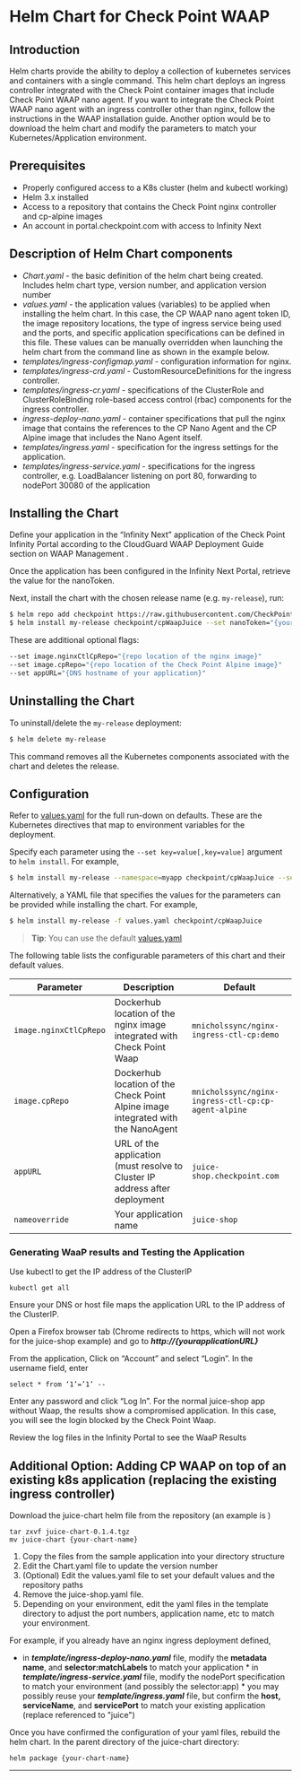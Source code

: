 
# Helm Chart for Check Point WAAP

## Introduction
Helm charts provide the ability to deploy a collection of kubernetes services and containers with a single command. This helm chart deploys an ingress controller integrated with the Check Point container images that include Check Point WAAP nano agent. If you want to integrate the Check Point WAAP nano agent with an ingress controller other than nginx, follow the instructions in the WAAP installation guide. Another option would be to download the helm chart and modify the parameters to match your Kubernetes/Application environment.
## Prerequisites
*   Properly configured access to a K8s cluster (helm and kubectl working)
*   Helm 3.x installed
*   Access to a repository that contains the Check Point nginx controller and cp-alpine images
*   An account in portal.checkpoint.com with access to Infinity Next

## Description of Helm Chart components
*   _Chart.yaml_ \- the basic definition of the helm chart being created. Includes helm chart type, version number, and application version number 
*   _values.yaml_ \- the application values (variables) to be applied when installing the helm chart. In this case, the CP WAAP nano agent token ID, the image repository locations, the type of ingress service being used and the ports, and specific application specifications can be defined in this file. These values can be manually overridden when launching the helm chart from the command line as shown in the example below.
*   _templates/ingress-configmap.yaml_ \- configuration information for nginx.
*   _templates/ingress-crd.yaml_ \- CustomResourceDefinitions for the ingress controller.
*   _templates/ingress-cr.yaml_ \- specifications of the ClusterRole and ClusterRoleBinding role-based access control (rbac) components for the ingress controller.
*   _ingress-deploy-nano.yaml_ \- container specifications that pull the nginx image that contains the references to the CP Nano Agent and the CP Alpine image that includes the Nano Agent itself.
*   _templates/ingress.yaml_ \- specification for the ingress settings for the application.
*   _templates/ingress-service.yaml_ \- specifications for the ingress controller, e.g. LoadBalancer listening on port 80, forwarding to nodePort 30080 of the application 
## Installing the Chart 

Define your application in the “Infinity Next” application of the Check Point Infinity Portal according to the CloudGuard WAAP Deployment Guide section on WAAP Management .

Once the application has been configured in the Infinity Next Portal, retrieve the value for the nanoToken.

Next, install the chart with the chosen release name (e.g. `my-release`), run:

```bash
$ helm repo add checkpoint https://raw.githubusercontent.com/CheckPointSW/charts/master/repository/
$ helm install my-release checkpoint/cpWaapJuice --set nanoToken="{your Infinity Next token string here}" 
```
These are additional optional flags:
```bash
--set image.nginxCtlCpRepo="{repo location of the nginx image}"  
--set image.cpRepo="{repo location of the Check Point Alpine image}" 
--set appURL="{DNS hostname of your application}"
```
## Uninstalling the Chart
To uninstall/delete the `my-release` deployment:
```bash
$ helm delete my-release
```
This command removes all the Kubernetes components associated with the chart and deletes the release.

## Configuration

Refer to [values.yaml](values.yaml) for the full run-down on defaults. These are the Kubernetes directives that map to environment variables for the deployment.

Specify each parameter using the `--set key=value[,key=value]` argument to `helm install`. For example,

```bash
$ helm install my-release --namespace=myapp checkpoint/cpWaapJuice --set nanoToken="3574..." --set appURL="juice-shop.checkpoint.com"

```

Alternatively, a YAML file that specifies the values for the parameters can be provided while installing the chart. For example,

```bash
$ helm install my-release -f values.yaml checkpoint/cpWaapJuice
```
> **Tip**: You can use the default [values.yaml](values.yaml)

The following table lists the configurable parameters of this chart and their default values.

| Parameter                                                  | Description                                                     | Default                                          |
| ---------------------------------------------------------- | --------------------------------------------------------------- | ------------------------------------------------ |
| `image.nginxCtlCpRepo`                                             | Dockerhub location of the nginx image integrated with Check Point Waap                     | `mnicholssync/nginx-ingress-ctl-cp:demo`                                              |
| `image.cpRepo`                                              | Dockerhub location of the Check Point Alpine image integrated with the NanoAgent              | `mnicholssync/nginx-ingress-ctl-cp:cp-agent-alpine`                                           |
| `appURL`                                           | URL of the application (must resolve to Cluster IP address after deployment              | `juice-shop.checkpoint.com`                                          |
| `nameoverride`                                           | Your application name               | `juice-shop`                         |

### Generating WaaP results and Testing the Application

Use kubectl to get the IP address of the ClusterIP
```
kubectl get all
```

Ensure your DNS or host file maps the application URL to the IP address of the ClusterIP. 

Open a Firefox browser tab (Chrome redirects to https, which will not work for the juice-shop example) and go to _**http://{yourapplicationURL}**_

From the application, Click on “Account” and select “Login”. In the username field, enter 
```
select * from ‘1’=’1’ --
```
Enter any password and click “Log In”.  For the normal juice-shop app without Waap, the results show a compromised application. In this case, you will see the login blocked by the Check Point Waap.

Review the log files in the Infinity Portal to see the WaaP Results

## Additional Option: Adding CP WAAP on top of an existing k8s application (replacing the existing ingress controller)
Download the juice-chart helm file from the repository (an example is )
```
tar zxvf juice-chart-0.1.4.tgz
mv juice-chart {your-chart-name}
```

1.  Copy the files from the sample application into your directory structure
2.  Edit the Chart.yaml file to update the version number
3.  (Optional) Edit the values.yaml file to set your default values and the repository paths
4.  Remove the juice-shop.yaml file.
5.  Depending on your environment, edit the yaml files in the template directory to adjust the port numbers, application name, etc to match your environment.

For example, if you already have an nginx ingress deployment defined,

   *   in _**template/ingress-deploy-nano.yaml**_ file, modify the **metadata name**, and **selector:matchLabels** to match your application
    *   in _**template/ingress-service.yaml**_ file, modify the nodePort specification to match your environment (and possibly the selector:app)
    *   you may possibly reuse your _**template/ingress.yaml**_ file, but confirm the **host, serviceName**, and **servicePort** to match your existing application (replace referenced to "juice")

Once you have confirmed the configuration of  your yaml files, rebuild the helm chart. In the parent directory of the juice-chart directory:
```
helm package {your-chart-name}
```
* * *
